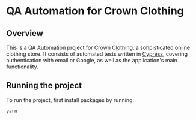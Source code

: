 # QA Automation for Crown Clothing

## Overview

This is a QA Automation project for [Crown Clothing](https://github.com/ZhangMYihua/crwn-clothing-v2), a sohpisticated online clothing store. It consists of automated tests written in [Cypress](https://www.cypress.io/), covering authentication with email or Google, as well as the application's main functionality.

## Running the project
To run the project, first install packages by running:
```
yarn
```
